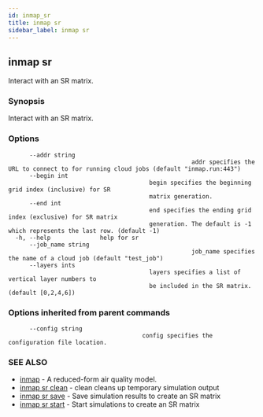 ```yaml
---
id: inmap_sr
title: inmap sr
sidebar_label: inmap sr
---
```


## inmap sr

Interact with an SR matrix.

### Synopsis

Interact with an SR matrix.

### Options

```
      --addr string       
                          							addr specifies the URL to connect to for running cloud jobs (default "inmap.run:443")
      --begin int         
                                        begin specifies the beginning grid index (inclusive) for SR
                                        matrix generation.
      --end int           
                                        end specifies the ending grid index (exclusive) for SR matrix
                                        generation. The default is -1 which represents the last row. (default -1)
  -h, --help              help for sr
      --job_name string   
                          							job_name specifies the name of a cloud job (default "test_job")
      --layers ints       
                                        layers specifies a list of vertical layer numbers to
                                        be included in the SR matrix. (default [0,2,4,6])
```

### Options inherited from parent commands

```
      --config string   
                                      config specifies the configuration file location.
```

### SEE ALSO

* [inmap](inmap)	 - A reduced-form air quality model.
* [inmap sr clean](inmap_sr_clean)	 - clean cleans up temporary simulation output
* [inmap sr save](inmap_sr_save)	 - Save simulation results to create an SR matrix
* [inmap sr start](inmap_sr_start)	 - Start simulations to create an SR matrix

